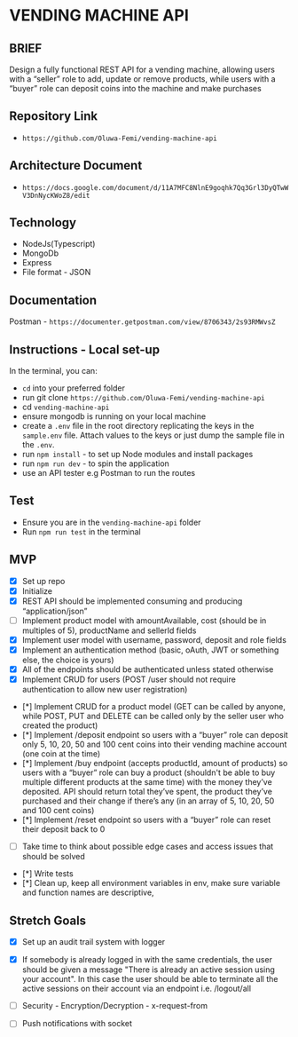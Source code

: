 # VENDING MACHINE API

## BRIEF
Design a fully functional REST API for a vending machine, allowing users with a “seller” role to add, update or remove products, while users with a “buyer” role can deposit coins into the machine and make purchases

## Repository Link
- `https://github.com/Oluwa-Femi/vending-machine-api`

## Architecture Document
- `https://docs.google.com/document/d/11A7MFC8NlnE9goqhk7Qq3Grl3DyQTwWV3DnNycKWoZ8/edit`

## Technology
- NodeJs(Typescript)
- MongoDb
- Express
- File format - JSON

## Documentation
Postman - `https://documenter.getpostman.com/view/8706343/2s93RMWvsZ`

## Instructions - Local set-up
In the terminal, you can:
* `cd` into your preferred folder
* run git clone `https://github.com/Oluwa-Femi/vending-machine-api`
* cd `vending-machine-api`
* ensure mongodb is running on your local machine
* create a `.env` file in the root directory replicating the keys in the `sample.env` file. Attach values to the keys or just dump the sample file in the `.env`. 
* run `npm install` - to set up Node modules and install packages
* run `npm run dev` - to spin the application
* use an API tester e.g Postman to run the routes

## Test
- Ensure you are in the `vending-machine-api` folder
- Run `npm run test` in the terminal

## MVP
- [x] Set up repo
- [x] Initialize
- [x] REST API should be implemented consuming and producing “application/json”
- [ ] Implement product model with amountAvailable, cost (should be in multiples of 5), productName and sellerId fields
- [x] Implement user model with username, password, deposit and role fields
- [x] Implement an authentication method (basic, oAuth, JWT or something else, the choice is yours)
- [x] All of the endpoints should be authenticated unless stated otherwise
- [x] Implement CRUD for users (POST /user should not require authentication to allow new user registration)
- [*] Implement CRUD for a product model (GET can be called by anyone, while POST, PUT and DELETE can be called only by the seller user who created the product)
- [*] Implement /deposit endpoint so users with a “buyer” role can deposit only 5, 10, 20, 50 and 100 cent coins into their vending machine account (one coin at the time)
- [*] Implement /buy endpoint (accepts productId, amount of products) so users with a “buyer” role can buy a product (shouldn't be able to buy multiple different products at the same time) with the money they’ve deposited. API should return total they’ve spent, the product they’ve purchased and their change if there’s any (in an array of 5, 10, 20, 50 and 100 cent coins)
- [*] Implement /reset endpoint so users with a “buyer” role can reset their deposit back to 0
- [ ] Take time to think about possible edge cases and access issues that should be solved
- [*] Write tests
- [*] Clean up, keep all environment variables in env, make sure variable and function names are descriptive,

## Stretch Goals
- [x] Set up an audit trail system with logger
- [x] If somebody is already logged in with the same credentials, the user should be given a message "There is already an active session using your account". In this case the user should be able to terminate all the active sessions on their account via an endpoint i.e. /logout/all
- [ ] Security - Encryption/Decryption - x-request-from
- [ ] Push notifications with socket


